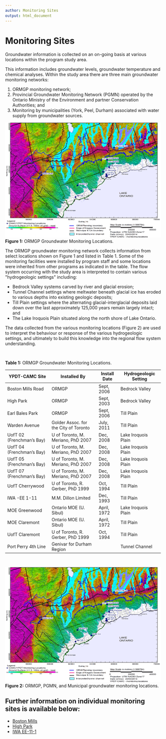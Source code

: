 ```yaml
---
author: Monitoring Sites
output: html_document
---
```



# Monitoring Sites

Groundwater information is collected on an on-going basis at various locations within the program study area. 

This information includes groundwater levels, groundwater temperature and chemical analyses.  Within the study area there are three main groundwater monitoring networks:
1. ORMGP monitoring network;
2. Provincial Groundwater Monitoring Network (PGMN) operated by the Ontario Ministry of the Environment and partner             Conservation Authorities; and
3. Monitoring by municipalities (York, Peel, Durham) associated with water supply from groundwater sources.

![](fig/20140320-fig-camc-ypdt-mon-locations.webp)
**Figure 1:** ORMGP Groundwater Monitoring Locations.

The ORMGP groundwater monitoring network collects information from select locations shown on Figure 1 and listed in Table 1.  Some of the monitoring facilities were installed by program staff and some locations were inherited from other programs as indicated in the table.  The flow system occurring with the study area is interpreted to contain various "hydrogeologic settings" including: 
* Bedrock Valley systems carved by river and glacial erosion;
* Tunnel Channel settings where meltwater beneath glacial ice has eroded to various depths into existing geologic deposits;
* Till Plain settings where the alternating glacial-interglacial deposits laid down over the last approximately 125,000 years remain largely intact; and
* The Lake Iroquois Plain situated along the north shore of Lake Ontario.

The data collected from the various monitoring locations (Figure 2) are used to interpret the behaviour or response of the various hydrogeologic settings, and ultimately to build this knowledge into the regional flow system understanding.

<br>

**Table 1:** ORMGP Groundwater Monitoring Locations.

| YPDT-CAMC Site | Installed By | Install Date | Hydrogeologic Setting |
| ---- | ---- | ---- | ---- |
| Boston Mills Road | ORMGP | Sept, 2006 | Bedrock Valley |
| High Park | ORMGP | Sept, 2003 | Bedrock Valley |
| Earl Bales Park | ORMGP | Sept, 2006 | Till Plain |
| Warden Avenue | Golder Assoc. for the City of Toronto | July, 2011 | Till Plain |
| UofT 02 (Frenchman’s Bay) | U of Toronto, M. Meriano, PhD 2007 | Dec, 2008 | Lake Iroquois Plain |
| UofT 04 (Frenchman’s Bay) | U of Toronto, M. Meriano, PhD 2007 | Dec, 2008 | Lake Iroquois Plain |
| UofT 05 (Frenchman’s Bay) | U of Toronto, M. Meriano, PhD 2007 | Dec, 2008 | Lake Iroquois Plain |
| UofT 07 (Frenchman’s Bay) | U of Toronto, M. Meriano, PhD 2007 | Dec, 2008 | Lake Iroquois Plain |
| UofT Cherrywood | U of Toronto, R. Gerber, PhD 1999 | Oct, 1994 | Till Plain |
| IWA -EE 1-11 | M.M. Dillon Limited | Dec, 1993 | Till Plain |
| MOE Greenwood | Ontario MOE (U. Sibul) | April, 1972 | Lake Iroquois Plain |
| MOE Claremont | Ontario MOE (U. Sibul) | April, 1972 | Till Plain |
| UofT Claremont | U of Toronto, R. Gerber, PhD 1999 | Oct, 1994 | Till Plain |
| Port Perry 4th Line | Genivar for Durham Region |   | Tunnel Channel |

<br>

![](fig/20140320-fig-camc-ypdt-mon-locations.webp)
**Figure 2:** ORMGP, PGMN, and Municipal groundwater monitoring locations.

## Further information on individual monitoring sites is available below:
* [Boston Mills](https://www.oakridgeswater.ca/copy-of-boston)
* [High Park](https://www.oakridgeswater.ca/high-park)
* [IWA EE-11-1](https://www.oakridgeswater.ca/iwa-ee-11-1)
